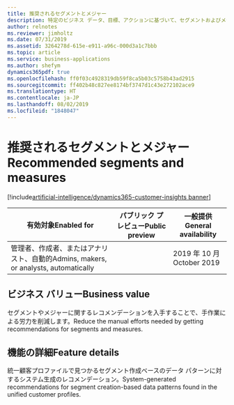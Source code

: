 ```yaml
---
title: 推奨されるセグメントとメジャー
description: 特定のビジネス データ、目標、アクションに基づいて、セグメントおよびメジャーに関する状況に応じたレコメンデーションを提供します。
author: relnotes
ms.reviewer: jimholtz
ms.date: 07/31/2019
ms.assetid: 3264278d-615e-e911-a96c-000d3a1c7bbb
ms.topic: article
ms.service: business-applications
ms.author: shefym
dynamics365pdf: true
ms.openlocfilehash: ff0f03c4928319db59f8ca5b03c5758b43ad2915
ms.sourcegitcommit: ff402b48c827ee8174bf3747d1c43e272102ace9
ms.translationtype: HT
ms.contentlocale: ja-JP
ms.lasthandoff: 08/02/2019
ms.locfileid: "1848047"
---
```

# <a name="recommended-segments-and-measures"></a><span data-ttu-id="32535-103">推奨されるセグメントとメジャー</span><span class="sxs-lookup"><span data-stu-id="32535-103">Recommended segments and measures</span></span>
[!include[artificial-intelligence/dynamics365-customer-insights banner](../includes/artificial-intelligence/dynamics365-customer-insights.md)]

| <span data-ttu-id="32535-104">有効対象</span><span class="sxs-lookup"><span data-stu-id="32535-104">Enabled for</span></span>    |  <span data-ttu-id="32535-105">パブリック プレビュー</span><span class="sxs-lookup"><span data-stu-id="32535-105">Public preview</span></span> | <span data-ttu-id="32535-106">一般提供</span><span class="sxs-lookup"><span data-stu-id="32535-106">General availability</span></span> | 
| ---------- | ---------- |---------- |
|<span data-ttu-id="32535-107">管理者、作成者、またはアナリスト、自動的</span><span class="sxs-lookup"><span data-stu-id="32535-107">Admins, makers, or analysts, automatically</span></span>|| <span data-ttu-id="32535-108">2019 年 10 月</span><span class="sxs-lookup"><span data-stu-id="32535-108">October 2019</span></span>|


## <a name="business-value"></a><span data-ttu-id="32535-109">ビジネス バリュー</span><span class="sxs-lookup"><span data-stu-id="32535-109">Business value</span></span>
<!-- bv start -->
<span data-ttu-id="32535-110">セグメントやメジャーに関するレコメンデーションを入手することで、手作業による労力を削減します。</span><span class="sxs-lookup"><span data-stu-id="32535-110">Reduce the manual efforts needed by getting recommendations  for segments and measures.</span></span>  

<!-- bv end -->



## <a name="feature-details"></a><span data-ttu-id="32535-111">機能の詳細</span><span class="sxs-lookup"><span data-stu-id="32535-111">Feature details</span></span>
<!--feature detail start -->
<span data-ttu-id="32535-112">統一顧客プロファイルで見つかるセグメント作成ベースのデータ パターンに対するシステム生成のレコメンデーション。</span><span class="sxs-lookup"><span data-stu-id="32535-112">System-generated recommendations for segment creation-based data patterns found in the unified customer profiles.</span></span>
<!--feature detail end -->












